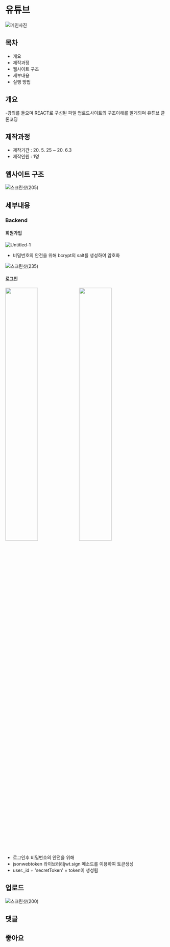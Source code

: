 # 유튜브
![메인사진](https://user-images.githubusercontent.com/59378967/83702936-15fdcf00-a649-11ea-9064-39d95dd89189.jpg)

## 목차
- 개요
- 제작과정
- 웹사이트 구조
- 세부내용
- 실행 방법

## 개요
-강의를 들으며 REACT로 구성된 파일 업로드사이트의 구조이해를 알게되며 
유튜브 클론코딩

## 제작과정
- 제작기간 : 20. 5. 25 ~ 20. 6.3
- 제작인원 : 1명

## 웹사이트 구조
![스크린샷(205)](https://user-images.githubusercontent.com/59378967/83701863-f4e7af00-a645-11ea-8672-dfe30891923c.png)



## 세부내용
### Backend
#### 회원가입
![Untitled-1](https://user-images.githubusercontent.com/59378967/84098206-95bcdc80-aa41-11ea-91c6-54a66f334322.jpg)
- 비밀번호의 안전을 위해 bcrypt의 salt를 생성하여 암호화<br/>


![스크린샷(235)](https://user-images.githubusercontent.com/59378967/84099458-9f940f00-aa44-11ea-861a-5ad8a13acb7d.png)


#### 로그인


<p float="left">
<img src="https://user-images.githubusercontent.com/59378967/84100387-bc314680-aa46-11ea-996f-711ac323c370.png" width="45%">
  <img src="https://user-images.githubusercontent.com/59378967/84100490-f39ff300-aa46-11ea-806e-68cbdfebc6ea.png" width="45%">
</p>

- 로그인후 비밀번호의 안전을 위해 
- jsonwebtoken 라이브러리jwt.sign 메소드를 이용하여 토큰생성
- user._id + 'secretToken' = token이 생성됨
## 업로드


![스크린샷(200)](https://user-images.githubusercontent.com/59378967/83703280-0337ca00-a64a-11ea-9a26-1e9f5347cdc2.png)

## 댓글
## 좋아요
